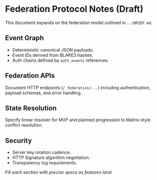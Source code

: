 # Federation Protocol Notes (Draft)

This document expands on the federation model outlined in `../BRIEF.md`.

## Event Graph

- Deterministic canonical JSON payloads.
- Event IDs derived from BLAKE3 hashes.
- Auth chains defined by `auth_events` references.

## Federation APIs

Document HTTP endpoints (`/_federation/...`) including authentication, payload schemas, and error handling.

## State Resolution

Specify linear resolver for MVP and planned progression to Matrix-style conflict resolution.

## Security

- Server key rotation cadence.
- HTTP Signature algorithm negotiation.
- Transparency log requirements.

_Fill each section with precise specs as features land._
